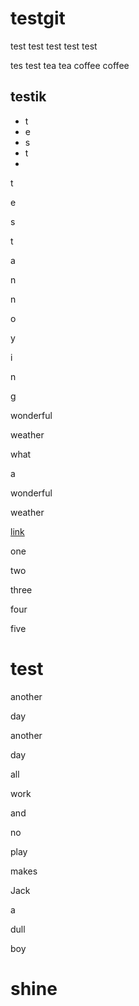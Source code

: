 # testgit
test
test test 
test test 

tes test 
tea tea
coffee coffee


testik
-

+ t
+ e
+ s
+ t
+



t

e

s

t

a

n

n

o

y

i

n

g


wonderful

weather

what 

a

wonderful

weather

[link](#testgit)

one

two

three

four

five


# test 

another

day

another

day

all

work

and

no

play

makes

Jack

a 

dull

boy

# shine
